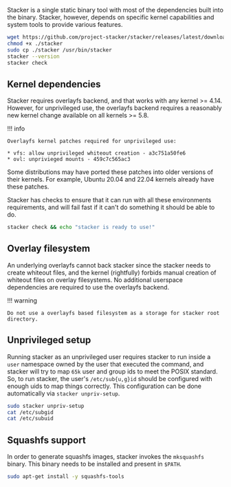 Stacker is a single static binary tool with most of the dependencies built into 
the binary. Stacker, however, depends on specific kernel capabilities and system
tools to provide various features.

```bash title="Download Stacker"
wget https://github.com/project-stacker/stacker/releases/latest/download/stacker
chmod +x ./stacker
sudo cp ./stacker /usr/bin/stacker
stacker --version
stacker check
```
## Kernel dependencies

Stacker requires overlayfs backend, and that works with any kernel >= 4.14. 
However, for unprivileged use, the overlayfs backend requires a reasonably new 
kernel change available on all kernels >= 5.8. 

!!! info 

    Overlayfs kernel patches required for unprivileged use:

    * vfs: allow unprivileged whiteout creation - a3c751a50fe6 
    * ovl: unprivieged mounts - 459c7c565ac3

Some distributions may have ported these patches into older versions of their
kernels. For example, Ubuntu 20.04 and 22.04 kernels already have these patches.

Stacker has checks to ensure that it can run with all these environments
requirements, and will fail fast if it can't do something it should be able to
do.

```bash title="Stacker Check"
stacker check && echo "stacker is ready to use!"
```

## Overlay filesystem

An underlying overlayfs cannot back stacker since the stacker needs to create 
whiteout files, and the kernel (rightfully) forbids manual creation of whiteout 
files on overlay filesystems. No additional userspace dependencies are required
to use the overlayfs backend.

!!! warning

    Do not use a overlayfs based filesystem as a storage for stacker root
    directory.

## Unprivileged setup

Running stacker as an unprivileged user requires stacker to run inside a `user`
namespace owned by the user that executed the command, and stacker will try to
map `65k` user and group ids to meet the POSIX standard. So, to run stacker,
the user's `/etc/sub{u,g}id` should be configured with enough uids to map things
correctly. This configuration can be done automatically via 
`stacker unpriv-setup`.

```bash title="Stacker unprivileged setup"
sudo stacker unpriv-setup
cat /etc/subgid
cat /etc/subuid
```

## Squashfs support

In order to generate squashfs images, stacker invokes the `mksquashfs` binary.
This binary needs to be installed and present in `$PATH`.

```bash title="Install mksquashfs on ubuntu"
sudo apt-get install -y squashfs-tools
```